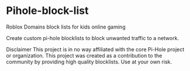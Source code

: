 # Pihole-block-list

Roblox Domains block lists for kids online gaming

Create custom pi-hole blocklists to block unwanted traffic to a network.

Disclaimer This project is in no way affiliated with the core Pi-Hole project or organization. This project was created as a contribution to the community by providing high quality blocklists. Use at your own risk.
